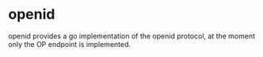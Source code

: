 # openid
openid provides a go implementation of the openid protocol, at the moment only the OP endpoint is implemented.
